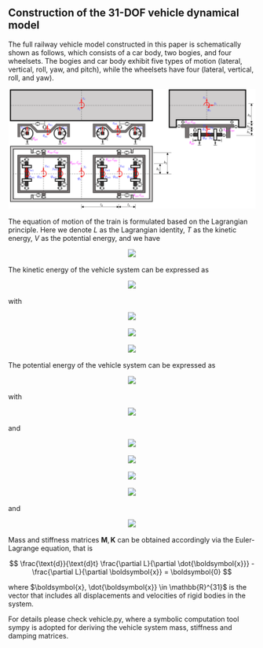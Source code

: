 ## Construction of the 31-DOF vehicle dynamical model

The full railway vehicle model constructed in this paper is schematically shown as follows, which consists of a car body, two bogies, and four wheelsets. The bogies and car body exhibit five types of motion (lateral, vertical, roll, yaw, and pitch), while the wheelsets have four (lateral, vertical, roll, and yaw).

<p align="center">
    <img width="800" src="Images/F_vehicle.png" alt="Schematic diagram of 31-DOF railway vehicle mode">
</p>

<!-- <div align="center">
	<img src="Images/F_vehicle.png" width=800 alt>
</div>
![Images/F_vehicle.png]
*Schematic diagram of 31-DOF railway vehicle model* -->

The equation of motion of the train is formulated based on the Lagrangian principle. Here we denote $L$ as the Lagrangian identity, $T$ as the kinetic energy, $V$ as the potential energy, and we have

<p align="center">
<img src="https://latex.codecogs.com/svg.image?L=T-V" />
</p>

The kinetic energy of the vehicle system can be expressed as

<p align="center">
<img src="https://latex.codecogs.com/svg.image?T=T_c&plus;T_b&plus;T_w" />
</p>

with

<!-- T_c = \frac{1}{2} \left[m_c(\dot{y}_c^2+\dot{z}_c^2)+I_{cx} \dot{\phi}_c^2+I_{cy} \dot{\theta}_c^2+I_{cz} \dot{\psi}_c^2 \right] -->
<p align="center">
<img src="https://latex.codecogs.com/svg.image?T_c=\frac{1}{2}\left[m_c(\dot{y}_c^2&plus;\dot{z}_c^2)&plus;I_{cx}\dot{\phi}_c^2&plus;I_{cy}\dot{\theta}_c^2&plus;I_{cz}\dot{\psi}_c^2\right]" />
</p>
<!-- $$
T_b = \sum_{i=1}^2 T_{bi} = \sum_{i=1}^2 \frac{1}{2}\left[m_b(\dot{y}_{bi}^2+\dot{z}_{bi}^2)+I_{bx} \dot{\phi}_{bi}^2+I_{by} \dot{\theta}_{bi}^2+I_{bz} \dot{\psi}_{bi}^2 \right]
$$ -->
<p align="center">
<img src="https://latex.codecogs.com/svg.image?T_b=\sum_{i=1}^2&space;T_{bi}=\sum_{i=1}^2\frac{1}{2}\left[m_b(\dot{y}_{bi}^2&plus;\dot{z}_{bi}^2)&plus;I_{bx}\dot{\phi}_{bi}^2&plus;I_{by}\dot{\theta}_{bi}^2&plus;I_{bz}\dot{\psi}_{bi}^2\right]" />
</p>
<!-- $$
T_w = \sum_{i=1}^4 T_{wi} = \sum_{i=1}^4 \frac{1}{2}\left[m_b(\dot{y}_{wi}^2+\dot{z}_{wi}^2)  + I_{wx} \dot{\phi}_{wi}^2+I_{wz} \dot{\psi}_{wi}^2\right]
$$ -->
<p align="center">
<img src="https://latex.codecogs.com/svg.image?T_w=\sum_{i=1}^4&space;T_{wi}=\sum_{i=1}^4\frac{1}{2}\left[m_b(\dot{y}_{wi}^2&plus;\dot{z}_{wi}^2)&plus;I_{wx}\dot{\phi}_{wi}^2&plus;I_{wz}\dot{\psi}_{wi}^2\right]" />
</p>
The potential energy of the vehicle system can be expressed as

<!-- $$
V = V_s + V_p + V_g
$$ -->
<p align="center">
<img src="https://latex.codecogs.com/svg.image?V=V_s&plus;V_p&plus;V_g" />
</p>
with

<!-- $$
V_s = 0.5 k_{sx} \left[\left(\theta_c h_2 + \theta_{b1} h_3 - \psi_c b_2 + \psi_{b1} b_2\right)^2 + \left(\theta_c h_2 + \theta_{b1} h_3 + \psi_c b_2 - \psi_{b1} b_2\right)^2 \right. \\\\
\left.+ \left(\theta_c h_2 + \theta_{b2} h_3 - \psi_c b_2 + \psi_{b2} b_2\right)^2 + \left(\theta_c h_2 + \theta_{b2} h_3 + \psi_c b_2 - \psi_{b2} b_2\right)^2\right] \\\\+ 0.5 k_{sy} \left[\left(y_c - \phi_c h_2 + \psi_c l_2 - y_{b1} - \phi_{b1} h_3\right)^2 + \left(y_c - \phi_c h_2 + \psi_c l_2 - y_{b1} - \phi_{b1} h_3\right)^2 \right.\\\\
\left.+ \left(y_c - \phi_c h_2 - \psi_c l_2 - y_{b2} - \phi_{b2} h_3\right)^2 + \left(y_c - \phi_c h_2 - \psi_c l_2 - y_{b2} - \phi_{b2} h_3\right)^2\right] \ +\\\\ 0.5 k_{sz} \left[\left(z_c - \phi_c b_2 + \theta_c l_2 - z_{b1} + \phi_{b1} b_2\right)^2 + \left(z_c + \phi_c b_2 + \theta_c l_2 - z_{b1} - \phi_{b1} b_2\right)^2 \right.\\\\
\left.+ \left(z_c - \phi_c b_2 - \theta_c l_2 - z_{b2} + \phi_{b2} b_2\right)^2 + \left(z_c + \phi_c b_2 - \theta_c l_2 - z_{b2} - \phi_{b2} b_2\right)^2\right]
$$ -->
<p align="center">
<img src="https://latex.codecogs.com/svg.image?V_s=0.5&space;k_{sx}\left[\left(\theta_c&space;h_2&plus;\theta_{b1}h_3-\psi_c&space;b_2&plus;\psi_{b1}b_2\right)^2&plus;\left(\theta_c&space;h_2&plus;\theta_{b1}h_3&plus;\psi_c&space;b_2-\psi_{b1}b_2\right)^2\right.\\\left.&plus;\left(\theta_c&space;h_2&plus;\theta_{b2}h_3-\psi_c&space;b_2&plus;\psi_{b2}b_2\right)^2&plus;\left(\theta_c&space;h_2&plus;\theta_{b2}h_3&plus;\psi_c&space;b_2-\psi_{b2}b_2\right)^2\right]\\&plus;0.5&space;k_{sy}\left[\left(y_c-\phi_c&space;h_2&plus;\psi_c&space;l_2-y_{b1}-\phi_{b1}h_3\right)^2&plus;\left(y_c-\phi_c&space;h_2&plus;\psi_c&space;l_2-y_{b1}-\phi_{b1}h_3\right)^2\right.\\\left.&plus;\left(y_c-\phi_c&space;h_2-\psi_c&space;l_2-y_{b2}-\phi_{b2}h_3\right)^2&plus;\left(y_c-\phi_c&space;h_2-\psi_c&space;l_2-y_{b2}-\phi_{b2}h_3\right)^2\right]\\&plus;0.5&space;k_{sz}\left[\left(z_c-\phi_c&space;b_2&plus;\theta_c&space;l_2-z_{b1}&plus;\phi_{b1}b_2\right)^2&plus;\left(z_c&plus;\phi_c&space;b_2&plus;\theta_c&space;l_2-z_{b1}-\phi_{b1}b_2\right)^2\right.\\\left.&plus;\left(z_c-\phi_c&space;b_2-\theta_c&space;l_2-z_{b2}&plus;\phi_{b2}b_2\right)^2&plus;\left(z_c&plus;\phi_c&space;b_2-\theta_c&space;l_2-z_{b2}-\phi_{b2}b_2\right)^2\right]" />
</p>

and

<p align="center">
<img src="https://latex.codecogs.com/svg.image?V_p=V_{px}&plus;V_{py}&plus;V_{pz}" />
</p>
<p align="center">
<img src="https://latex.codecogs.com/svg.image?V_{px}=0.5&space;k_{px}\left[(\psi_{b1}b_1-\theta_{b1}h_1-\psi_{w1}b_1)^2&plus;(\psi_{b1}b_1&plus;\theta_{b1}h_1-\psi_{w1}b_1)^2&plus;\right.\\\left.(\psi_{b1}b_1-\theta_{b1}h_1-\psi_{w2}b_1)^2&plus;(\psi_{b1}b_1&plus;\theta_{b1}h_1-\psi_{w2}b_1)^2\right.\\\left.&plus;(\psi_{b2}b_1-\theta_{b2}h_1-\psi_{w3}b_1)^2&plus;(\psi_{b2}b_1&plus;\theta_{b2}h_1-\psi_{w3}b_1)^2\right.\\\left.&plus;(\psi_{b2}b_1-\theta_{b2}h_1-\psi_{w4}b_1)^2&plus;(\psi_{b2}b_1&plus;\theta_{b2}h_1-\psi_{w4}b_1)^2\right]" />
</p>
<p align="center">
<img src="https://latex.codecogs.com/svg.image?V_{py}=0.5&space;k_{py}\left[(y_{b1}-\phi_{b1}h_1&plus;\psi_{b1}l_1-y_{w1})^2&plus;(y_{b1}-\phi_{b1}h_1&plus;\psi_{b1}l_1-y_{w1})^2\right.\\\left.&plus;(y_{b1}-\phi_{b1}h_1-\psi_{b1}l_1-y_{w2})^2&plus;(y_{b1}-\phi_{b1}h_1-\psi_{b1}l_1-y_{w2})^2\right.\\\left.&plus;(y_{b2}-\phi_{b2}h_1&plus;\psi_{b2}l_1-y_{w3})^2&plus;(y_{b2}-\phi_{b2}h_1&plus;\psi_{b2}l_1-y_{w3})^2\right.\\\left.&plus;(y_{b2}-\phi_{b2}h_1-\psi_{b2}l_1-y_{w4})^2&plus;(y_{b2}-\phi_{b2}h_1-\psi_{b2}l_1-y_{w4})^2\right]" />
</p>
<p align="center">
<img src="https://latex.codecogs.com/svg.image?V_{pz}=0.5&space;k_{pz}\left[(z_{b1}&plus;\phi_{b1}b_1-\theta_{b1}l_1-z_{w1}-\phi_{w1}b_1)^2&plus;(z_{b1}-\phi_{b1}b_1-\theta_{b1}l_1-z_{w1}&plus;\phi_{w1}b_1)^2\right.\\\left.&plus;(z_{b1}&plus;\phi_{b1}b_1&plus;\theta_{b1}l_1-z_{w2}-\phi_{w2}b_1)^2&plus;(z_{b1}-\phi_{b1}b_1&plus;\theta_{b1}l_1-z_{w2}&plus;\phi_{w2}b_1)^2\right.\\\left.&plus;(z_{b2}&plus;\phi_{b2}b_1-\theta_{b2}l_1-z_{w3}-\phi_{w3}b_1)^2&plus;(z_{b2}-\phi_{b2}b_1-\theta_{b2}l_1-z_{w3}&plus;\phi_{w3}b_1)^2\right.\\\left.&plus;(z_{b2}&plus;\phi_{b2}b_1&plus;\theta_{b2}l_1-z_{w4}-\phi_{w4}b_1)^2&plus;(z_{b2}-\phi_{b2}b_1&plus;\theta_{b2}l_1-z_{w4}&plus;\phi_{w4}b_1)^2\right]" />
</p>
<!-- $$
V_p = 0.5 k_{px} \left[ ( \psi_{b1} b_1 - \theta_{b1} h_1 - \psi_{w1} b_1 )^2 + ( \psi_{b1} b_1 + \theta_{b1} h_1 - \psi_{w1} b_1 )^2 + \right.\\
\left. ( \psi_{b1} b_1 - \theta_{b1} h_1 - \psi_{w2} b_1 )^2 + ( \psi_{b1} b_1 + \theta_{b1} h_1 - \psi_{w2} b_1 )^2 \right.\\
\left.+ ( \psi_{b2} b_1 - \theta_{b2} h_1 - \psi_{w3} b_1 )^2 + ( \psi_{b2} b_1 + \theta_{b2} h_1 - \psi_{w3} b_1 )^2 \right.\\
\left.+ ( \psi_{b2} b_1 - \theta_{b2} h_1 - \psi_{w4} b_1 )^2 + ( \psi_{b2} b_1 + \theta_{b2} h_1 - \psi_{w4} b_1 )^2 \right] \\
+ 0.5 k_{py} \left[ ( y_{b1} - \phi_{b1} h_1 + \psi_{b1} l_1 - y_{w1} )^2 + ( y_{b1} - \phi_{b1} h_1 + \psi_{b1} l_1 - y_{w1} )^2 \right.\\
\left.+ ( y_{b1} - \phi_{b1} h_1 - \psi_{b1} l_1 - y_{w2} )^2 + ( y_{b1} - \phi_{b1} h_1 - \psi_{b1} l_1 - y_{w2} )^2 \right.\\
\left.+ ( y_{b2} - \phi_{b2} h_1 + \psi_{b2} l_1 - y_{w3} )^2 + ( y_{b2} - \phi_{b2} h_1 + \psi_{b2} l_1 - y_{w3} )^2 \right.\\
\left.+ ( y_{b2} - \phi_{b2} h_1 - \psi_{b2} l_1 - y_{w4} )^2 + ( y_{b2} - \phi_{b2} h_1 - \psi_{b2} l_1 - y_{w4} )^2 \right] \\
+ 0.5 k_{pz} \left[ ( z_{b1} + \phi_{b1} b_1 - \theta_{b1} l_1 - z_{w1} - \phi_{w1} b_1 )^2 + ( z_{b1} - \phi_{b1} b_1 - \theta_{b1} l_1 - z_{w1} + \phi_{w1} b_1 )^2 \right.\\
\left.+ ( z_{b1} + \phi_{b1} b_1 + \theta_{b1} l_1 - z_{w2} - \phi_{w2} b_1 )^2 + ( z_{b1} - \phi_{b1} b_1 + \theta_{b1} l_1 - z_{w2} + \phi_{w2} b_1 )^2 \right.\\
\left.+ ( z_{b2} + \phi_{b2} b_1 - \theta_{b2} l_1 - z_{w3} - \phi_{w3} b_1 )^2 + ( z_{b2} - \phi_{b2} b_1 - \theta_{b2} l_1 - z_{w3} + \phi_{w3} b_1 )^2 \right.\\
\left.+ ( z_{b2} + \phi_{b2} b_1 + \theta_{b2} l_1 - z_{w4} - \phi_{w4} b_1 )^2 + ( z_{b2} - \phi_{b2} b_1 + \theta_{b2} l_1 - z_{w4} + \phi_{w4} b_1 )^2 \right]
$$ -->

and

<!-- $$
V_g =
    k_{gx}  \left[
        (\psi_{w1}  a) ^ 2 + (\psi_{w2}  a) ^ 2 + (\psi_{w3}  a) ^ 2 + (\psi_{w4}  a) ^ 2\right] \\
  + 0.5  k_{gy}  \left[
        (y_{w1} + \phi_{w1}  h_w) ^ 2
      + (y_{w1} - \phi_{w1}  h_w) ^ 2
      + (y_{w2} + \phi_{w2}  h_w) ^ 2
      + (y_{w2} - \phi_{w2}  h_w) ^ 2\right.\\
\left.
      + (y_{w3} + \phi_{w3}  h_w) ^ 2
      + (y_{w3} - \phi_{w3}  h_w) ^ 2
      + (y_{w4} + \phi_{w4}  h_w) ^ 2
      + (y_{w4} - \phi_{w4}  h_w) ^ 2
    \right] \\
  + 0.5  k_{gz}  \left[
        (z_{w1} + \phi_{w1}  a) ^ 2
      + (z_{w1} - \phi_{w1}  a) ^ 2
      + (z_{w2} + \phi_{w2}  a) ^ 2
      + (z_{w2} - \phi_{w2}  a) ^ 2\right.\\
\left.
      + (z_{w3} + \phi_{w3}  a) ^ 2
      + (z_{w3} - \phi_{w3}  a) ^ 2
      + (z_{w4} + \phi_{w4}  a) ^ 2
      + (z_{w4} - \phi_{w4}  a) ^ 2
    \right]
$$ -->
<p align="center">
<img src="https://latex.codecogs.com/svg.image?V_g=k_{gx}\left[(\psi_{w1}a)^2&plus;(\psi_{w2}a)^2&plus;(\psi_{w3}a)^2&plus;(\psi_{w4}a)^2\right]\\&plus;0.5&space;k_{gy}\left[(y_{w1}&plus;\phi_{w1}h_w)^2&plus;(y_{w1}-\phi_{w1}h_w)^2&plus;(y_{w2}&plus;\phi_{w2}h_w)^2&plus;(y_{w2}-\phi_{w2}h_w)^2\right.\\\left.&plus;(y_{w3}&plus;\phi_{w3}h_w)^2&plus;(y_{w3}-\phi_{w3}h_w)^2&plus;(y_{w4}&plus;\phi_{w4}h_w)^2&plus;(y_{w4}-\phi_{w4}h_w)^2\right]\\&plus;0.5&space;k_{gz}\left[(z_{w1}&plus;\phi_{w1}a)^2&plus;(z_{w1}-\phi_{w1}a)^2&plus;(z_{w2}&plus;\phi_{w2}a)^2&plus;(z_{w2}-\phi_{w2}a)^2\right.\\\left.&plus;(z_{w3}&plus;\phi_{w3}a)^2&plus;(z_{w3}-\phi_{w3}a)^2&plus;(z_{w4}&plus;\phi_{w4}a)^2&plus;(z_{w4}-\phi_{w4}a)^2\right]" />
</p>

Mass and stiffness matrices $\mathbf{M}, \mathbf{K}$ can be obtained accordingly via the Euler-Lagrange equation, that is

$$
\frac{\text{d}}{\text{d}t} \frac{\partial L}{\partial \dot{\boldsymbol{x}}} - \frac{\partial L}{\partial \boldsymbol{x}} = \boldsymbol{0}
$$

where $\boldsymbol{x}, \dot{\boldsymbol{x}} \in \mathbb{R}^{31}$ is the vector that includes all displacements and velocities of rigid bodies in the system.

For details please check vehicle.py, where a symbolic computation tool sympy is adopted for deriving the vehicle system mass, stiffness and damping matrices.
